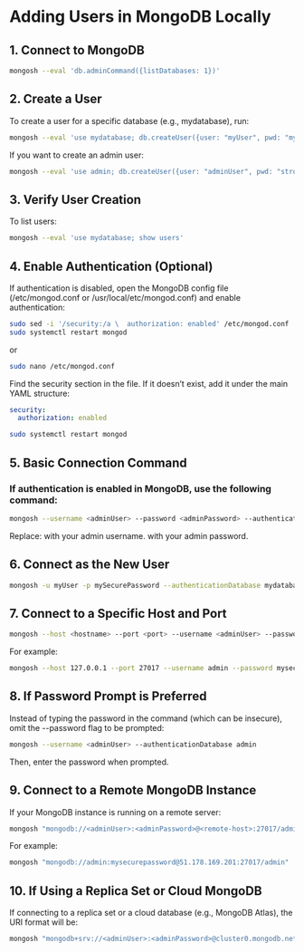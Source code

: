 # Adding Users in MongoDB Locally
## 1. Connect to MongoDB
```bash
mongosh --eval 'db.adminCommand({listDatabases: 1})'
```
## 2. Create a User
To create a user for a specific database (e.g., mydatabase), run:
```bash
mongosh --eval 'use mydatabase; db.createUser({user: "myUser", pwd: "mySecurePassword", roles: [{role: "readWrite", db: "mydatabase"}]})'
```
If you want to create an admin user:
```bash
mongosh --eval 'use admin; db.createUser({user: "adminUser", pwd: "strongPassword", roles: [{role: "root", db: "admin"}]})'
```
## 3. Verify User Creation
To list users:
```bash
mongosh --eval 'use mydatabase; show users'
```
## 4. Enable Authentication (Optional)
If authentication is disabled, open the MongoDB config file (/etc/mongod.conf or /usr/local/etc/mongod.conf) and enable authentication:
```bash
sudo sed -i '/security:/a \  authorization: enabled' /etc/mongod.conf
sudo systemctl restart mongod
```
or
```bash
sudo nano /etc/mongod.conf
```
Find the security section in the file. If it doesn’t exist, add it under the main YAML structure:
```yaml
security:
  authorization: enabled
```
```bash
sudo systemctl restart mongod
```
## 5. Basic Connection Command
### If authentication is enabled in MongoDB, use the following command:
```bash
mongosh --username <adminUser> --password <adminPassword> --authenticationDatabase admin
```
Replace:
<adminUser> with your admin username.
<adminPassword> with your admin password.
## 6. Connect as the New User
```bash
mongosh -u myUser -p mySecurePassword --authenticationDatabase mydatabase
```
## 7. Connect to a Specific Host and Port
```bash
mongosh --host <hostname> --port <port> --username <adminUser> --password <adminPassword> --authenticationDatabase admin
```
For example:
```bash
mongosh --host 127.0.0.1 --port 27017 --username admin --password mysecurepassword --authenticationDatabase admin
```
## 8. If Password Prompt is Preferred
Instead of typing the password in the command (which can be insecure), omit the --password flag to be prompted:
```bash
mongosh --username <adminUser> --authenticationDatabase admin
```
Then, enter the password when prompted.
## 9. Connect to a Remote MongoDB Instance
If your MongoDB instance is running on a remote server:
```bash
mongosh "mongodb://<adminUser>:<adminPassword>@<remote-host>:27017/admin"
```
For example:
```bash
mongosh "mongodb://admin:mysecurepassword@51.178.169.201:27017/admin"
```
## 10. If Using a Replica Set or Cloud MongoDB
If connecting to a replica set or a cloud database (e.g., MongoDB Atlas), the URI format will be:
```bash
mongosh "mongodb+srv://<adminUser>:<adminPassword>@cluster0.mongodb.net/admin"
```
